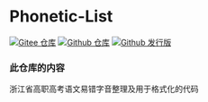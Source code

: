 # Phonetic-List

[![Gitee 仓库](https://img.shields.io/badge/Gitee-仓库-C71D23?logo=gitee)](https://gitee.com/tianfangyetan1/Phonetic-List)
[![Github 仓库](https://img.shields.io/badge/Github-仓库-0969DA?logo=github)](https://github.com/tianfangyetan1/Phonetic-List) [![Github 发行版](https://img.shields.io/github/v/release/tianfangyetan1/Phonetic-List)](https://github.com/tianfangyetan1/Phonetic-List/releases)

### 此仓库的内容

浙江省高职高考语文易错字音整理及用于格式化的代码
